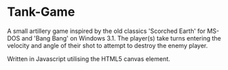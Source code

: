 # Tank-Game

A small artillery game inspired by the old classics 'Scorched Earth' for MS-DOS and 'Bang Bang' on Windows 3.1. 
The player(s) take turns entering the velocity and angle of their shot to attempt to destroy the enemy player.

Written in Javascript utilising the HTML5 canvas element.
